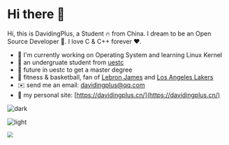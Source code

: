 # Hi there 👋

Hi, this is DavidingPlus, a Student 🔥 from China. I dream to be an Open Source Developer 🚀. I love C & C++ forever ❤️.

- 👶 I'm currently working on Operating System and learning Linux Kernel
- 🎒 an undergruate student from [uestc](https://www.uestc.edu.cn/)
- 👯 future in uestc to get a master degree
- 🏀 fitness & basketball, fan of [Lebron James](https://www.lebronjames.com/) and [Los Angeles Lakers](https://www.nba.com/lakers/)
- ✉️ send me an email: davidingplus@qq.com
- 🔎 my personal site: [https://davidingplus.cn/](https://davidingplus.cn/)


![dark](https://raw.githubusercontent.com/DavidingPlus/DavidingPlus/output/github-contribution-grid-snake-dark.svg)

![light](https://raw.githubusercontent.com/DavidingPlus/DavidingPlus/output/github-contribution-grid-snake.svg)

<img src="https://github.com/user-attachments/assets/a1020308-a355-4749-ab80-23f820b7ced9" style="zoom: 80%;" />

